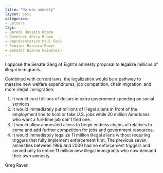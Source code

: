 ```yaml
---
title: "No new amnesty"
layout: post
categories:
- Letters
tags:
- Barack Hussein Obama
- Governor Jerry Brown
- Representative Paul Cook
- Senator Barbara Boxer
- Senator Dianne Feinstein
---
```


I oppose the Senate Gang of Eight's amnesty proposal to legalize millions of illegal immigrants.  
  
Combined with current laws, the legalization would be a pathway to massive new welfare expenditures, job competition, chain migration, and more illegal immigration.

1. It would cost trillions of dollars in extra government spending on social services.
2. It would immediately put millions of illegal aliens in front of the employment line to hold or take U.S. jobs while 20 million Americans who want a full-time job can't find one.
3. It would allow amnestied aliens to begin endless chains of relatives to come and add further competition for jobs and government resources.
4. It would immediately legalize 11 million illegal aliens without requiring triggers that fully implement enforcement first. The previous seven amnesties between 1986 and 2000 had no enforcement triggers and served only to entice 11 million new illegal immigrants who now demand their own amnesty.

Greg Raven